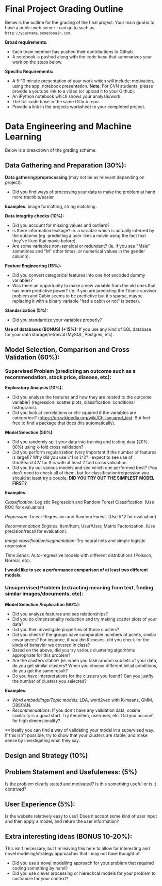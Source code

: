 # Final Project Grading Outline

Below is the outline for the grading of the final project. Your main goal is to have a public web server I can go to such as `http://yourname.somedomain.com`. 

**Broad requirements:**
- Each team member has pushed their contributions to Github. 
- A notebook is pushed along with the code base that summarizes your work on the steps below. 

**Specific Requirements:**

- A 5-10 minute presentation of your work which will include: motivation, using the app, notebook presentation. **Note:** For CVN students, please provide a youtube link to a video (or upload it to your Github). 
- An iPython notebook which shows your analysis/work. 
- The full code base in the same Github repo. 
- Provide a link in the projects worksheet to your completed project. 


# Data Engineering and Machine Learning

Below is a breakdown of the grading scheme. 

## Data Gathering and Preparation (30%):

**Data gathering/preprocessing** (may not be as relevant depending on project):

- Did you find ways of processing your data to make the problem at hand more tractible/easier

**Examples:** image formatting, string matching.

**Data integrity checks (10%):** 

- Did you account for missing values and outliers? 
- Is there information leakage? ie. a variable which is actually inferred by the outcome (eg. predicting a user likes a movie using the fact that they've liked that movie before).
- Are some variables non-sensical or redundant? (ie. if you see "Male" sometimes and "M" other times, or numerical values in the gender column).

**Feature Engineering (15%):** 
- Did you convert categorical features into one hot encoded dummy variables? 
- Was there an opportunity to make a new variable from the old ones that has more predictive power? (ie. if you are predicting the Titanic survivor problem and Cabin seems to be predictive but it's sparse, maybe replacing it with a binary variable "had a cabin or not" is better). 

**Standarization (5%):** 
- Did you standardize your variables properly?

**Use of databases (BONUS) (+15%):** If you use any kind of SQL database for your data storage/retrieval (MySQL, Postgres, etc).


## Model Selection, Comparison and Cross Validation (60%):

### Supervised Problem (predicting an outcome such as a recommendation, stock price, disease, etc):

**Exploratory Analysis (10%):** 
- Did you analyze the features and how they are related to the outcome variable? (regression: scatter plots, classification: conditional histograms). 
- Did you look at correlations or chi-squared if the variables are categorical? 
(https://en.wikipedia.org/wiki/Chi-squared_test. But feel free to find a package that does this automatically). 

**Model Selection (50%)**: 
- Did you randomly split your data into training and testing data (20%, 80%) using k-fold cross validation?
- Did you perform regularization (very important if the number of features is large!)? Why did you use L^1 or L^2? I expect to see use of GridSearchCV for this with at least 2 fold cross validation.
- Did you try out various models and see which one performed best? (You don't need to check all of them, but for classification/regression you should at least try a couple. **DID YOU TRY OUT THE SIMPLEST MODEL FIRST?**

**Examples:**

*Classification:* Logistic Regression and Random Forest Classification. (Use ROC for evaluation)

*Regression:* Linear Regression and Random Forest. (Use R^2 for evaluation)

*Recommendation Engines:* Item/Item, User/User, Matrix Factorization. (Use precision/recall for evaluation).

*Image classification/segmentation:* Try neural nets and simple logistic regression. 

*Time Series:* Auto-regressive models with different distributions (Poisson, Normal, etc). 

**I would like to see a performance comparison of at least two different models.**

### Unsupervised Problem (extracting meaning from text, finding similar images/documents, etc):

**Model Selection /Exploration (60%)**:
- Did you analyze features and see relationships? 
- Did you do dimensionality reduction and try making scatter plots of your data?
- Did you then investigate properties of those clusters?
- Did you check if the groups have comparable numbers of points, similar covariances? For instance, if you did K-means, did you check for the kinds of behavior we covered in class?
- Based on the above, did you try various clustering algorithms appropriate for this problem? 
- Are the clusters stable? (ie. when you take random subsets of your data, do you get similar clusters? When you choose different initial conditions, do you get the same result?
- Do you have interpretations for the clusters you found? Can you justfiy the number of clusters you selected?

**Examples:**

- *Word embeddings/Topic models:* LDA, word2vec with K-means, GMM, DBSCAN. 
- *Recommendations:* If you don't have any validation data, cosine similarity is a good start. Try item/item, user/user,  etc. Did you account for high dimensionality? 

**Ideally you can find a way of validating your model in a supervised way. If this isn't possible, try to show that your clusters are stable, and make sense by investigating what they say. 

## Design and Strategy (10%)

## Problem Statement and Usefuleness: (5%)

Is the problem clearly stated and motivated? Is this something useful or is it contrived?

## User Experience (5%):

Is the website relatively easy to use? Does it accept some kind of user input and then apply a model, and return
the user information?

## Extra interesting ideas (BONUS 10-20%):

This isn't necessary, but I'm leaving this here to allow for interesting and novel modeling/strategy approaches that I may not have thought of. 

- Did you use a novel modelling approach for your problem that required coding something by hand?
- Did you use clever processing or hierechcal models for your problem to customize for your context?







 
